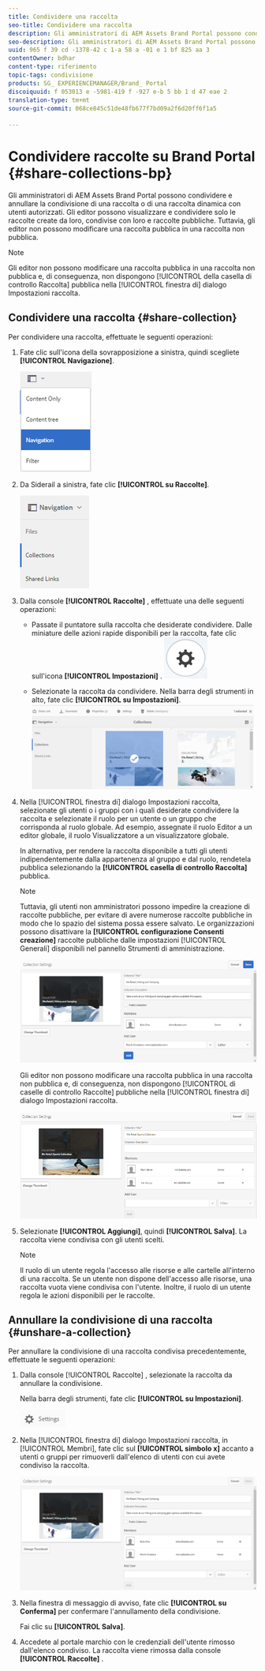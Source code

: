 ```yaml
---
title: Condividere una raccolta
seo-title: Condividere una raccolta
description: Gli amministratori di AEM Assets Brand Portal possono condividere e annullare la condivisione di una raccolta o di una raccolta dinamica con utenti autorizzati. Gli editor possono visualizzare e condividere solo le raccolte create da loro, condivise con loro e raccolte pubbliche.
seo-description: Gli amministratori di AEM Assets Brand Portal possono condividere e annullare la condivisione di una raccolta o di una raccolta dinamica con utenti autorizzati. Gli editor possono visualizzare e condividere solo le raccolte create da loro, condivise con loro e raccolte pubbliche.
uuid: 965 f 39 cd -1378-42 c 1-a 58 a -01 e 1 bf 825 aa 3
contentOwner: bdhar
content-type: riferimento
topic-tags: condivisione
products: SG_ EXPERIENCEMANAGER/Brand_ Portal
discoiquuid: f 053013 e -5981-419 f -927 e-b 5 bb 1 d 47 eae 2
translation-type: tm+mt
source-git-commit: 068ce845c51de48fb677f7bd09a2f6d20ff6f1a5

---
```



# Condividere raccolte su Brand Portal {#share-collections-bp}

Gli amministratori di AEM Assets Brand Portal possono condividere e annullare la condivisione di una raccolta o di una raccolta dinamica con utenti autorizzati. Gli editor possono visualizzare e condividere solo le raccolte create da loro, condivise con loro e raccolte pubbliche. Tuttavia, gli editor non possono modificare una raccolta pubblica in una raccolta non pubblica.

>[!NOTE]
>
>Gli editor non possono modificare una raccolta pubblica in una raccolta non pubblica e, di conseguenza, non dispongono [!UICONTROL della casella di controllo Raccolta] pubblica nella [!UICONTROL finestra di] dialogo Impostazioni raccolta.

## Condividere una raccolta {#share-collection}

Per condividere una raccolta, effettuate le seguenti operazioni:

1. Fate clic sull'icona della sovrapposizione a sinistra, quindi scegliete **[!UICONTROL Navigazione]**.

   ![](assets/contenttree-1.png)

2. Da Siderail a sinistra, fate clic **[!UICONTROL su Raccolte]**.

   ![](assets/access_collections.png)

3. Dalla console **[!UICONTROL Raccolte]** , effettuate una delle seguenti operazioni:

   * Passate il puntatore sulla raccolta che desiderate condividere. Dalle miniature delle azioni rapide disponibili per la raccolta, fate clic sull'icona **[!UICONTROL Impostazioni]** .
   ![](assets/settings_thumbnail.png)

   * Selezionate la raccolta da condividere. Nella barra degli strumenti in alto, fate clic **[!UICONTROL su Impostazioni]**.
   ![](assets/collection-sharing.png)

4. Nella [!UICONTROL finestra di] dialogo Impostazioni raccolta, selezionate gli utenti o i gruppi con i quali desiderate condividere la raccolta e selezionate il ruolo per un utente o un gruppo che corrisponda al ruolo globale. Ad esempio, assegnate il ruolo Editor a un editor globale, il ruolo Visualizzatore a un visualizzatore globale.

   In alternativa, per rendere la raccolta disponibile a tutti gli utenti indipendentemente dalla appartenenza al gruppo e dal ruolo, rendetela pubblica selezionando la **[!UICONTROL casella di controllo Raccolta]** pubblica.

   >[!NOTE]
   >
   >Tuttavia, gli utenti non amministratori possono impedire la creazione di raccolte pubbliche, per evitare di avere numerose raccolte pubbliche in modo che lo spazio del sistema possa essere salvato. Le organizzazioni possono disattivare la **[!UICONTROL configurazione Consenti creazione]** raccolte pubbliche dalle impostazioni [!UICONTROL Generali] disponibili nel pannello Strumenti di amministrazione.

   ![](assets/collection_sharingadduser.png)

   Gli editor non possono modificare una raccolta pubblica in una raccolta non pubblica e, di conseguenza, non dispongono [!UICONTROL di caselle di controllo Raccolte] pubbliche nella [!UICONTROL finestra di] dialogo Impostazioni raccolta.

   ![](assets/collection-setting-editor.png)

5. Selezionate **[!UICONTROL Aggiungi]**, quindi **[!UICONTROL Salva]**. La raccolta viene condivisa con gli utenti scelti.

   >[!NOTE]
   >
   >Il ruolo di un utente regola l'accesso alle risorse e alle cartelle all'interno di una raccolta. Se un utente non dispone dell'accesso alle risorse, una raccolta vuota viene condivisa con l'utente. Inoltre, il ruolo di un utente regola le azioni disponibili per le raccolte.

## Annullare la condivisione di una raccolta {#unshare-a-collection}

Per annullare la condivisione di una raccolta condivisa precedentemente, effettuate le seguenti operazioni:

1. Dalla console [!UICONTROL Raccolte] , selezionate la raccolta da annullare la condivisione.

   Nella barra degli strumenti, fate clic **[!UICONTROL su Impostazioni]**.

   ![](assets/collection_settings.png)

2. Nella [!UICONTROL finestra di] dialogo Impostazioni raccolta, in [!UICONTROL Membri], fate clic sul **[!UICONTROL simbolo x]** accanto a utenti o gruppi per rimuoverli dall'elenco di utenti con cui avete condiviso la raccolta.

   ![](assets/unshare_collection.png)

3. Nella finestra di messaggio di avviso, fate clic **[!UICONTROL su Conferma]** per confermare l'annullamento della condivisione.

   Fai clic su **[!UICONTROL Salva]**.

4. Accedete al portale marchio con le credenziali dell'utente rimosso dall'elenco condiviso. La raccolta viene rimossa dalla console **[!UICONTROL Raccolte]** .
